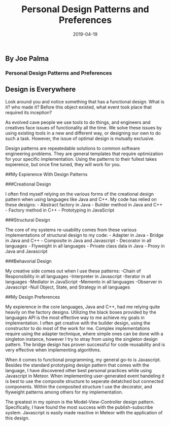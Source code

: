 ﻿---
layout: essay
type: essay
title: Personal Design Patterns and Preferences
date: 2019-04-19
labels:
  - Factory Design
  - MVC Design
---

## **By Joe Palma**

### Personal Design Patterns and Preferences

## Design is Everywhere

Look around you and notice something that has a functional design. What is it? who made it? Before this object existed, what event took place that required its inception? 

As evolved cave people we use tools to do things, and engineers and creatives face issues of functionality all the time. We solve these issues by using existing tools in a new and different way, or designing our own to do such a task. However, the issue of optimal design is mutually exclusive.

Design patterns are repeatedable solutions to common software engineering problems. They are general templates that require optimization for your specific implementation. Using the patterns to their fullest takes expierence, but once fine tuned, they will work for you.

##My Expierence With Design Patterns

###Creational Design

I often find myself relying on the various forms of the creational design pattern when using languages like Java and C++. My code has relied on these designs:
    - Abstract factory in Java
    - Builder method in Java and C++
    - Factory method in C++
    - Prototyping in JavaScript

###Structural Design

The core of my systems re-usability comes from these various implementations of structural design to my code:
    - Adapter in Java
    - Bridge in Java and C++
    - Composite in Java and Javascript
    - Decorator in all languages
    - Flyweight in all languages
    - Private class data in Java
    - Proxy in Java and Javascript

###Behavorial Design

My creative side comes out when I use these patterns:
    -Chain of Responsibility in all languages
    -Interpreter in Javascript
    -Iterator in all languages
    -Mediator in JavaScript
    -Memento in all languages
    -Observer in Javascript
    -Null Object, State, and Strategy in all languages

##My Design Preferences

My expierence in the core languages, Java and C++, had me relying quite heavily on the factory designs. Utilizing the black boxes provided by the languages API is the most effective way to me achieve my goals in implementation. I often get creative with the builder design, using the constructor to do most of the work for me. Complex implementations require using the adapter technique, where simple ones can be done with a singleton instance, however I try to stray from using the singleton design pattern. The bridge design has proven successful for code reusability and is very effective when implementing algorithms.

When it comes to functional programming, my general go-to is Javascript. Besides the standard prototyping design pattern that comes with the language, I have discovered other best personal practices while using Javascript in Meteor. When implementing user-generated event handeling it is best to use the composite structure to seperate detatched but connected components. Within the composited structure I use the decorator, and flyweight patterns among others for my implementation.

The greatest in my opinon is the Model-View-Controller design pattern. Specifically, I have found the most success with the publish-subscribe system. Javascript is easily made reactive in Meteor with the application of this design. 